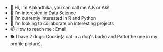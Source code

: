 - 👋 Hi, I’m Alakarthika, you can call me A.K or Aki!
- 👀 I’m interested in Data Science
- 🌱 I’m currently interested in R and Python
- 💞️ I’m looking to collaborate on interesting projects
- 📫 How to reach me : Email
- 🐕 I have 2 dogs: Cookie(a cat in a dog's body) and Pattu(the one in my profile picture). 

<!---
aki-au/aki-au is a ✨ special ✨ repository because its `README.md` (this file) appears on your GitHub profile.
You can click the Preview link to take a look at your changes.
--->
